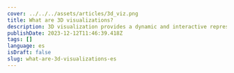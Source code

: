 ```yaml
---
cover: ../../../assets/articles/3d_viz.png
title: What are 3D visualizations?
description: 3D visualization provides a dynamic and interactive representation of data, allowing for enhanced exploration and understanding of complex information.
publishDate: 2023-12-12T11:46:39.418Z
tags: []
language: es
isDraft: false
slug: what-are-3d-visualizations-es
---
```

